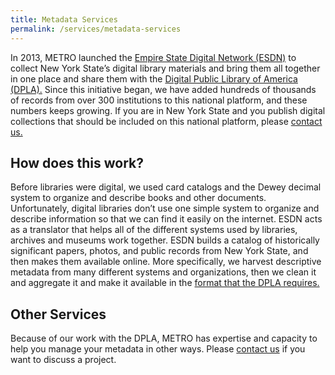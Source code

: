 ```yaml
---
title: Metadata Services
permalink: /services/metadata-services
---
```


In 2013, METRO launched the [Empire State Digital Network (ESDN)](http://esdn.metro.org) to collect New York State’s digital library materials and bring them all together in one place and share them with the [Digital Public Library of America (DPLA).](https://dp.la) Since this initiative began, we have added hundreds of thousands of records from over 300 institutions to this national platform, and these numbers keeps growing. If you are in New York State and you publish digital collections that should be included on this national platform, please [contact us.](mailto:annekz@metro.org)

## How does this work?
Before libraries were digital, we used card catalogs and the Dewey decimal system to organize and describe books and other documents. Unfortunately, digital libraries don’t use one simple system to organize and describe information so that we can find it easily on the internet. ESDN acts as a translator that helps all of the different systems used by libraries, archives and museums work together. ESDN builds a catalog of historically significant papers, photos, and public records from New York State, and then makes them available online. More specifically, we harvest descriptive metadata from many different systems and organizations, then we clean it and aggregate it and make it available in the [format that the DPLA requires.](https://pro.dp.la/hubs/metadata-application-profile) 

## Other Services
Because of our work with the DPLA, METRO has expertise and capacity to help you manage your metadata in other ways. Please [contact us](mailto:annekz@metro.org) if you want to discuss a project.

